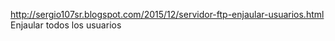 
http://sergio107sr.blogspot.com/2015/12/servidor-ftp-enjaular-usuarios.html Enjaular todos los usuarios
